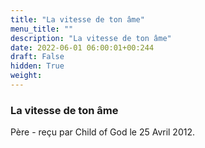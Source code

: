```yaml
---
title: "La vitesse de ton âme"
menu_title: ""
description: "La vitesse de ton âme"
date: 2022-06-01 06:00:01+00:244
draft: False
hidden: True
weight:
---
```

### La vitesse de ton âme

Père - reçu par Child of God le 25 Avril 2012.



